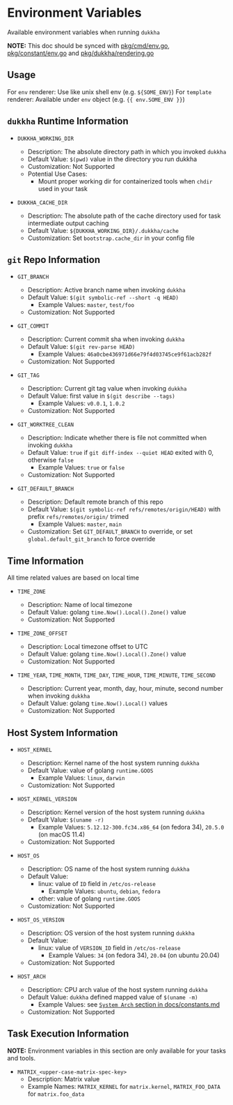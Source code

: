 # Environment Variables

Available environment variables when running `dukkha`

__NOTE:__ This doc should be synced with [pkg/cmd/env.go](../pkg/cmd/env.go), [pkg/constant/env.go](../pkg/constant/env.go) and [pkg/dukkha/rendering.go](../pkg/dukkha/rendering.go)

## Usage

For `env` renderer: Use like unix shell env (e.g. `${SOME_ENV}`)
For `template` renderer: Available under `env` object (e.g. `{{ env.SOME_ENV }}`)

## `dukkha` Runtime Information

- `DUKKHA_WORKING_DIR`
  - Description: The absolute directory path in which you invoked `dukkha`
  - Default Value: `$(pwd)` value in the directory you run dukkha
  - Customization: Not Supported
  - Potential Use Cases:
    - Mount proper working dir for containerized tools when `chdir` used in your task

- `DUKKHA_CACHE_DIR`
  - Description: The absolute path of the cache directory used for task intermediate output caching
  - Default Value: `${DUKKHA_WORKING_DIR}/.dukkha/cache`
  - Customization: Set `bootstrap.cache_dir` in your config file

## `git` Repo Information

- `GIT_BRANCH`
  - Description: Active branch name when invoking `dukkha`
  - Default Value: `$(git symbolic-ref --short -q HEAD)`
    - Example Values: `master`, `test/foo`
  - Customization: Not Supported

- `GIT_COMMIT`
  - Description: Current commit sha when invoking `dukkha`
  - Default Value: `$(git rev-parse HEAD)`
    - Example Values: `46a0cbe436971d66e79f4d03745ce9f61acb282f`
  - Customization: Not Supported

- `GIT_TAG`
  - Description: Current git tag value when invoking `dukkha`
  - Default Value: first value in `$(git describe --tags)`
    - Example Values: `v0.0.1`, `1.0.2`
  - Customization: Not Supported

- `GIT_WORKTREE_CLEAN`
  - Description: Indicate whether there is file not committed when invoking `dukkha`
  - Default Value: `true` if `git diff-index --quiet HEAD` exited with 0, otherwise `false`
    - Example Values: `true` or `false`
  - Customization: Not Supported

- `GIT_DEFAULT_BRANCH`
  - Description: Default remote branch of this repo
  - Default Value: `$(git symbolic-ref refs/remotes/origin/HEAD)` with prefix `refs/remotes/origin/` trimed
    - Example Values: `master`, `main`
  - Customization: Set `GIT_DEFAULT_BRANCH` to override, or set `global.default_git_branch` to force override

## Time Information

All time related values are based on local time

- `TIME_ZONE`
  - Description: Name of local timezone
  - Default Value: golang `time.Now().Local().Zone()` value
  - Customization: Not Supported

- `TIME_ZONE_OFFSET`
  - Description: Local timezone offset to UTC
  - Default Value: golang `time.Now().Local().Zone()` value
  - Customization: Not Supported

- `TIME_YEAR`, `TIME_MONTH`, `TIME_DAY`, `TIME_HOUR`, `TIME_MINUTE`, `TIME_SECOND`
  - Description: Current year, month, day, hour, minute, second number when invoking `dukkha`
  - Default Value: golang `time.Now().Local()` values
  - Customization: Not Supported

## Host System Information

- `HOST_KERNEL`
  - Description: Kernel name of the host system running `dukkha`
  - Default Value: value of golang `runtime.GOOS`
    - Example Values: `linux`, `darwin`
  - Customization: Not Supported

- `HOST_KERNEL_VERSION`
  - Description: Kernel version of the host system running `dukkha`
  - Default Value: `$(uname -r)`
    - Example Values: `5.12.12-300.fc34.x86_64` (on fedora 34), `20.5.0` (on macOS 11.4)
  - Customization: Not Supported

- `HOST_OS`
  - Description: OS name of the host system running `dukkha`
  - Default Value:
    - linux: value of `ID` field in `/etc/os-release`
      - Example Values: `ubuntu`, `debian`, `fedora`
    - other: value of golang `runtime.GOOS`
  - Customization: Not Supported

- `HOST_OS_VERSION`
  - Description: OS version of the host system running `dukkha`
  - Default Value:
    - linux: value of `VERSION_ID` field in `/etc/os-release`
      - Example Values: `34` (on fedora 34), `20.04` (on ubuntu 20.04)
  - Customization: Not Supported

- `HOST_ARCH`
  - Description: CPU arch value of the host system running `dukkha`
  - Default Value: `dukkha` defined mapped value of `$(uname -m)`
    - Example Values: see [`System Arch` section in docs/constants.md](./constants.md#system-arch)
  - Customization: Not Supported

## Task Execution Information

__NOTE:__ Environment variables in this section are only available for your tasks and tools.

- `MATRIX_<upper-case-matrix-spec-key>`
  - Description: Matrix value
  - Example Names: `MATRIX_KERNEL` for `matrix.kernel`, `MATRIX_FOO_DATA` for `matrix.foo_data`

